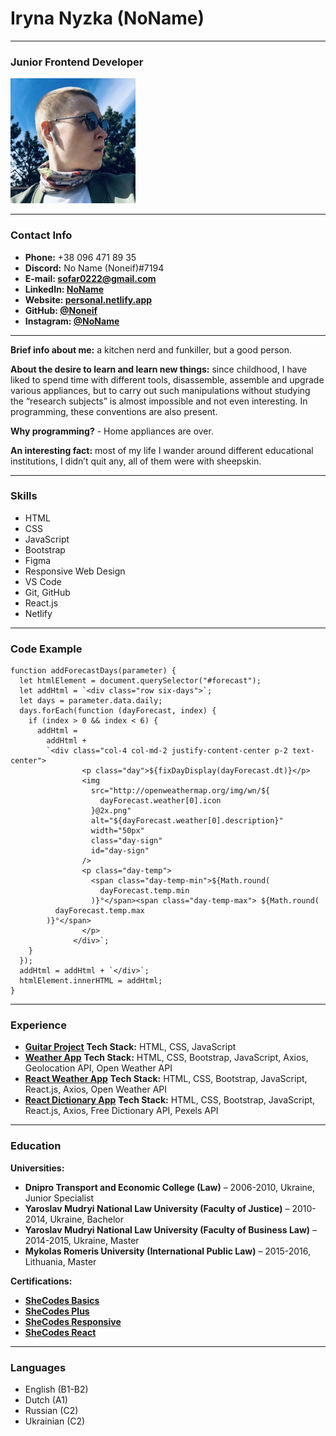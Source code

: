 # Iryna Nyzka (NoName)

---

### Junior Frontend Developer

![my photo](./img/my-photo.JPG "my photo")

---

### Contact Info

- **Phone:** +38 096 471 89 35
- **Discord:** No Name (Noneif)#7194
- **E-mail: sofar0222@gmail.com**
- **LinkedIn: [NoName](https://www.linkedin.com/in/no-name-181abb234/)**
- **Website: [personal.netlify.app](https://musical-cupcake-a8f1f8.netlify.app/)**
- **GitHub: [@Noneif](https://github.com/Noneif)**
- **Instagram: [@NoName](https://www.instagram.com/bams_boooooooooo/)**

---

**Brief info about me:** a kitchen nerd and funkiller, but a good person.

**About the desire to learn and learn new things:** since childhood, I have liked to spend time with different tools, disassemble, assemble and upgrade various appliances, but to carry out such manipulations without studying the “research subjects” is almost impossible and not even interesting. In programming, these conventions are also present.

**Why programming?** - Home appliances are over.

**An interesting fact:** most of my life I wander around different educational institutions, I didn’t quit any, all of them were with sheepskin.

---

### Skills

- HTML
- CSS
- JavaScript
- Bootstrap
- Figma
- Responsive Web Design
- VS Code
- Git, GitHub
- React.js
- Netlify

---

### Code Example

```
function addForecastDays(parameter) {
  let htmlElement = document.querySelector("#forecast");
  let addHtml = `<div class="row six-days">`;
  let days = parameter.data.daily;
  days.forEach(function (dayForecast, index) {
    if (index > 0 && index < 6) {
      addHtml =
        addHtml +
        `<div class="col-4 col-md-2 justify-content-center p-2 text-center">
                <p class="day">${fixDayDisplay(dayForecast.dt)}</p>
                <img
                  src="http://openweathermap.org/img/wn/${
                    dayForecast.weather[0].icon
                  }@2x.png"
                  alt="${dayForecast.weather[0].description}"
                  width="50px"
                  class="day-sign"
                  id="day-sign"
                />
                <p class="day-temp">
                  <span class="day-temp-min">${Math.round(
                    dayForecast.temp.min
                  )}°</span><span class="day-temp-max"> ${Math.round(
          dayForecast.temp.max
        )}°</span>
                </p>
              </div>`;
    }
  });
  addHtml = addHtml + `</div>`;
  htmlElement.innerHTML = addHtml;
}
```

---

### Experience

- **[Guitar Project](https://hilarious-biscochitos-e7149d.netlify.app/)**
  **Tech Stack:** HTML, CSS, JavaScript
- **[Weather App](https://enchanting-gaufre-9b6641.netlify.app/)**
  **Tech Stack:** HTML, CSS, Bootstrap, JavaScript, Axios, Geolocation API, Open Weather API
- **[React Weather App](https://vocal-shortbread-8d1e02.netlify.app/)**
  **Tech Stack:** HTML, CSS, Bootstrap, JavaScript, React.js, Axios, Open Weather API
- **[React Dictionary App](https://super-platypus-385764.netlify.app/)**
  **Tech Stack:** HTML, CSS, Bootstrap, JavaScript, React.js, Axios, Free Dictionary API, Pexels API

---

### Education

**Universities:**

- **Dnipro Transport and Economic College (Law)** – 2006-2010, Ukraine, Junior Specialist
- **Yaroslav Mudryi National Law University (Faculty of Justice)** – 2010-2014, Ukraine, Bachelor
- **Yaroslav Mudryi National Law University (Faculty of Business Law)** – 2014-2015, Ukraine, Master
- **Mykolas Romeris University (International Public Law)** – 2015-2016, Lithuania, Master

**Certifications:**

- **[SheCodes Basics](https://www.shecodes.io/certificates/f2dd698bac6df7f22beb69154cb164c3)**
- **[SheCodes Plus](https://www.shecodes.io/certificates/0b56b536b045c35f04b2269ecc88bd4d)**
- **[SheCodes Responsive](https://www.shecodes.io/certificates/2ed8064a3bfef16ad9c969417b244735)**
- **[SheCodes React](https://www.shecodes.io/certificates/45bcef3bb686abdba86c1a4048e20fa2)**

---

### Languages

- English (B1-B2)
- Dutch (A1)
- Russian (C2)
- Ukrainian (C2)
